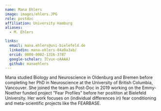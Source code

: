 ```yaml
---
name: Mana Ehlers
image: images/ehlers.JPG
role: postdoc
affiliation: University Hamburg
aliases:
  - M. Ehlers

links:
  email: mana.ehlers@uni-bielefeld.de
  linkedin: mana-ehlers-04a9a3ab/
  orcid: 0000-0002-1316-3787
  google-scholar: ICvux-oAAAAJ
  github: manaehlers
---
```


Mana studied Biology and Neuroscience in Oldenburg and Bremen before completing her PhD in Neuroscience at the University of British Columbia, Vancouver. She joined the team as Post-Doc in 2019 working on the Emmy-Noether funded project "Fear Profiles" before her posititon at Bielefeld University. Her work focuses on (individual differences in) fear conditioning and meta-scientific projects like the FEARBASE.

